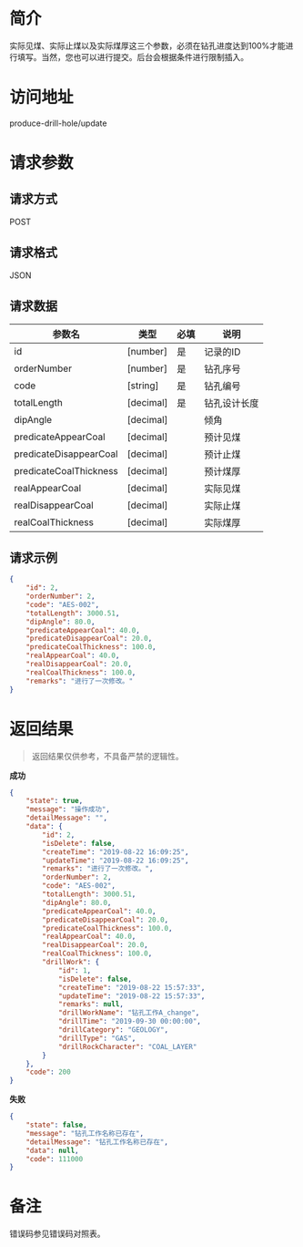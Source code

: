 # 简介
实际见煤、实际止煤以及实际煤厚这三个参数，必须在钻孔进度达到100%才能进行填写。当然，您也可以进行提交。后台会根据条件进行限制插入。


# 访问地址
produce-drill-hole/update

# 请求参数

## 请求方式
POST

## 请求格式
JSON

## 请求数据
|参数名|类型|必填|说明|
|-|-|-|-|
|id|[number]|是|记录的ID|
|orderNumber|[number]|是|钻孔序号|
|code|[string]|是|钻孔编号|
|totalLength|[decimal]|是|钻孔设计长度|
|dipAngle|[decimal]||倾角|
|predicateAppearCoal|[decimal]||预计见煤|
|predicateDisappearCoal|[decimal]||预计止煤|
|predicateCoalThickness|[decimal]||预计煤厚|
|realAppearCoal|[decimal]||实际见煤|
|realDisappearCoal|[decimal]||实际止煤|
|realCoalThickness|[decimal]||实际煤厚|
## 请求示例
```json
{
    "id": 2,
    "orderNumber": 2,
    "code": "AES-002",
    "totalLength": 3000.51,
    "dipAngle": 80.0,
    "predicateAppearCoal": 40.0,
    "predicateDisappearCoal": 20.0,
    "predicateCoalThickness": 100.0,
    "realAppearCoal": 40.0,
    "realDisappearCoal": 20.0,
    "realCoalThickness": 100.0,
    "remarks": "进行了一次修改。"
}
```

# 返回结果
> 返回结果仅供参考，不具备严禁的逻辑性。

**成功**
```json
{
    "state": true,
    "message": "操作成功",
    "detailMessage": "",
    "data": {
        "id": 2,
        "isDelete": false,
        "createTime": "2019-08-22 16:09:25",
        "updateTime": "2019-08-22 16:09:25",
        "remarks": "进行了一次修改。",
        "orderNumber": 2,
        "code": "AES-002",
        "totalLength": 3000.51,
        "dipAngle": 80.0,
        "predicateAppearCoal": 40.0,
        "predicateDisappearCoal": 20.0,
        "predicateCoalThickness": 100.0,
        "realAppearCoal": 40.0,
        "realDisappearCoal": 20.0,
        "realCoalThickness": 100.0,
        "drillWork": {
            "id": 1,
            "isDelete": false,
            "createTime": "2019-08-22 15:57:33",
            "updateTime": "2019-08-22 15:57:33",
            "remarks": null,
            "drillWorkName": "钻孔工作A_change",
            "drillTime": "2019-09-30 00:00:00",
            "drillCategory": "GEOLOGY",
            "drillType": "GAS",
            "drillRockCharacter": "COAL_LAYER"
        }
    },
    "code": 200
}
```

**失败**
```json
{
    "state": false,
    "message": "钻孔工作名称已存在",
    "detailMessage": "钻孔工作名称已存在",
    "data": null,
    "code": 111000
}
```

# 备注
错误码参见错误码对照表。